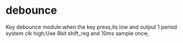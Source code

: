 # debounce
Key debounce module:when the key press,its low and output 1 period system clk high;Use 8bit shift_reg and 10ms sample once; 